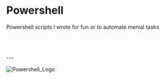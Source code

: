# Powershell

 Powershell scripts I wrote for fun or to automate menial tasks

<br/>    
<br/>      
<br/>      
---

![Powershell_Logo](https://raw.githubusercontent.com/PowerShell/PowerShell/master/assets/Powershell_256.png)
